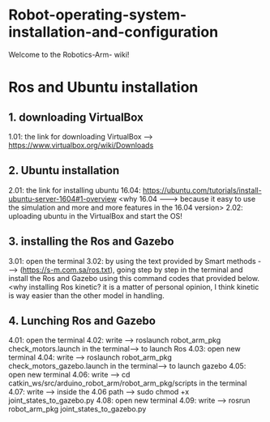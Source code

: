 # Robot-operating-system-installation-and-configuration
Welcome to the Robotics-Arm- wiki!
# Ros and Ubuntu installation 
## 1. downloading VirtualBox 
1.01: the link for downloading VirtualBox --> https://www.virtualbox.org/wiki/Downloads
## 2. Ubuntu installation 
2.01: the link for installing ubuntu 16.04: https://ubuntu.com/tutorials/install-ubuntu-server-1604#1-overview 
<why 16.04 ---> because it easy to use the simulation and more and more features in the 16.04 version>
2.02: uploading ubuntu in the VirtualBox and start the OS! 
## 3. installing the Ros and Gazebo 
3.01: open the terminal 
3.02: by using the text provided by Smart methods ---> (https://s-m.com.sa/ros.txt), going step by step in the terminal and install the Ros and Gazebo using this command codes that provided below.
<why installing  Ros kinetic? it is a matter of personal opinion, I think kinetic is way easier than the other model in handling.  
## 4. Lunching Ros and Gazebo 
4.01: open the terminal
4.02: write --> roslaunch robot_arm_pkg check_motors.launch in the terminal--> to launch Ros 
4.03: open new terminal 
4.04: write --> roslaunch robot_arm_pkg check_motors_gazebo.launch in the terminal--> to launch gazebo 
4.05: open new terminal
4.06: write --> cd catkin_ws/src/arduino_robot_arm/robot_arm_pkg/scripts in the terminal
4.07: write --> inside the 4.06 path --> sudo chmod +x joint_states_to_gazebo.py
4.08: open new terminal 
4.09: write --> rosrun robot_arm_pkg joint_states_to_gazebo.py

